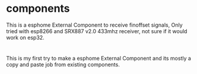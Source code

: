 # components
This is a esphome External Component to receive finoffset signals, Only tried with esp8266 and SRX887 v2.0 433mhz receiver, not sure if it would work on esp32.
#
#
This is my first try to make a esphome External Component and its mostly a copy and paste job from existing components.
